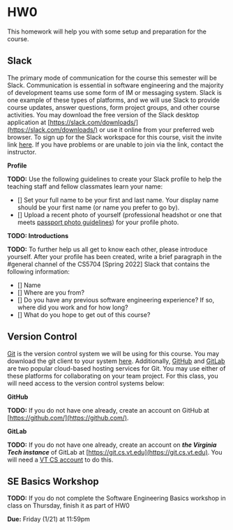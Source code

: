 # HW0

This homework will help you with some setup and preparation for the course.


## Slack

The primary mode of communication for the course this semester will be Slack. Communication is essential in software engineering and the majority of development teams use some form of IM or messaging system. Slack is one example of these types of platforms, and we will use Slack to provide course updates, answer questions, form project groups, and other course activities. You may download the free version of the Slack desktop application at [https://slack.com/downloads/](https://slack.com/downloads/) or use it online from your preferred web browser. To sign up for the Slack workspace for this course, visit the invite link [here](https://join.slack.com/t/slack-sla5834/shared_invite/zt-10ar21t2u-EX4CNA0cOUGX34~vg9ZjLQ). If you have problems or are unable to join via the link, contact the instructor.

__Profile__

**TODO:** Use the following guidelines to create your Slack profile to help the teaching staff and fellow classmates learn your name:
- [] Set your full name to be your first and last name. Your display name should be your first name (or name you prefer to go by).
- [] Upload a recent photo of yourself (professional headshot or one that meets [passport photo guidelines](https://travel.state.gov/content/travel/en/passports.html/pptphotoreq/photocomptemplate/photocomptemplate_5297.html)) for your profile photo.

__TODO: Introductions__

**TODO:** To further help us all get to know each other, please introduce yourself. After your profile has been created, write a brief paragraph in the #general channel of the CS5704 [Spring 2022] Slack that contains the following information:
- [] Name
- [] Where are you from?
- [] Do you have any previous software engineering experience? If so, where did you work and for how long?
- [] What do you hope to get out of this course?

## Version Control

[Git](https://git-scm.com/) is the version control system we will be using for this course. You may download the git client to your system [here](https://git-scm.com/downloads). Additionally, [GitHub](https://github.com/) and [GitLab](https://about.gitlab.com/) are two popular cloud-based hosting services for Git. You may use either of these platforms for collaborating on your team project. For this class, you will need access to the version control systems below:

__GitHub__

**TODO:** If you do not have one already, create an account on GitHub at [https://github.com/](https://github.com/).

__GitLab__

**TODO:** If you do not have one already, create an account on **_the Virginia Tech instance_** of GitLab at [https://git.cs.vt.edu](https://git.cs.vt.edu). You will need a [VT CS account](https://wiki.cs.vt.edu/wiki/User_Account_Policy) to do this.

## SE Basics Workshop

**TODO:** If you do not complete the Software Engineering Basics workshop in class on Thursday, finish it as part of HW0

**Due:** Friday (1/21) at 11:59pm